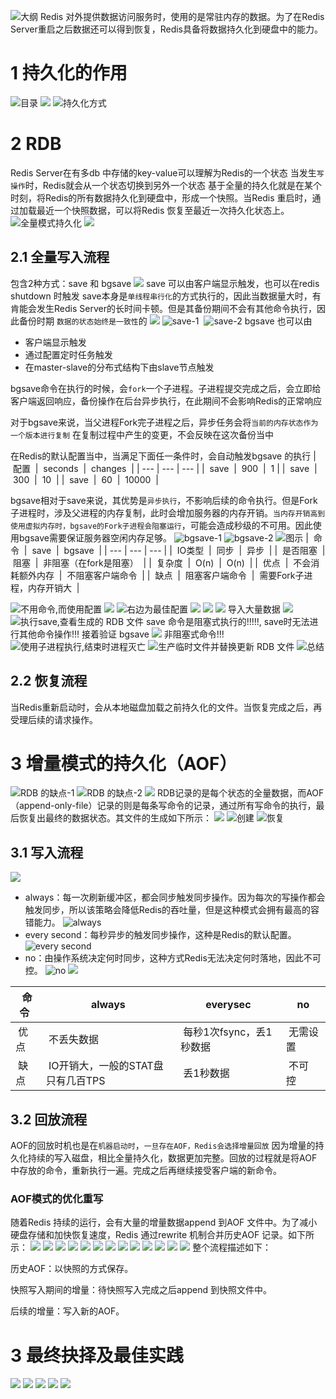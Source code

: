 ![大纲](https://upload-images.jianshu.io/upload_images/4685968-880b3c0ebb1788f9.png?imageMogr2/auto-orient/strip%7CimageView2/2/w/1240)
Redis 对外提供数据访问服务时，使用的是常驻内存的数据。为了在Redis Server重启之后数据还可以得到恢复，Redis具备将数据持久化到硬盘中的能力。


# 1 持久化的作用
![目录](https://upload-images.jianshu.io/upload_images/4685968-8e8ab486151a7871.png?imageMogr2/auto-orient/strip%7CimageView2/2/w/1240)
![](https://upload-images.jianshu.io/upload_images/4685968-3bf175f513d864b6.png?imageMogr2/auto-orient/strip%7CimageView2/2/w/1240)
![持久化方式](https://upload-images.jianshu.io/upload_images/4685968-dab80439ea57c3b7.png?imageMogr2/auto-orient/strip%7CimageView2/2/w/1240)
# 2 RDB
Redis Server在有多db 中存储的key-value可以理解为Redis的一个状态
当发生`写操作`时，Redis就会从一个状态切换到另外一个状态
基于全量的持久化就是在某个时刻，将Redis的所有数据持久化到硬盘中，形成一个快照。当Redis 重启时，通过加载最近一个快照数据，可以将Redis 恢复至最近一次持久化状态上。
![ 全量模式持久化](http://upload-images.jianshu.io/upload_images/4685968-b2a042d37b15f8d9.png?imageMogr2/auto-orient/strip%7CimageView2/2/w/1240)
![](https://upload-images.jianshu.io/upload_images/4685968-93ee280a312cfa28.png?imageMogr2/auto-orient/strip%7CimageView2/2/w/1240)
## 2.1 全量写入流程
包含2种方式：save 和 bgsave
![](https://upload-images.jianshu.io/upload_images/4685968-8912f41e87ca8672.png?imageMogr2/auto-orient/strip%7CimageView2/2/w/1240)
save 可以由客户端显示触发，也可以在redis shutdown 时触发
save本身是`单线程串行化`的方式执行的，因此当数据量大时，有肯能会发生Redis Server的长时间卡顿。但是其备份期间不会有其他命令执行，因此备份时期 ` 数据的状态始终是一致性 `的
![](https://upload-images.jianshu.io/upload_images/4685968-64a1d8f68c723113.png?imageMogr2/auto-orient/strip%7CimageView2/2/w/1240)
![save-1 ](https://upload-images.jianshu.io/upload_images/4685968-0649dd6afd53d22f.png?imageMogr2/auto-orient/strip%7CimageView2/2/w/1240)
![save-2](https://upload-images.jianshu.io/upload_images/4685968-5986313dae5b37b6.png?imageMogr2/auto-orient/strip%7CimageView2/2/w/1240)
bgsave 也可以由
- 客户端显示触发
- 通过配置定时任务触发
- 在master-slave的分布式结构下由slave节点触发

bgsave命令在执行的时候，会`fork`一个子进程。子进程提交完成之后，会立即给客户端返回响应，备份操作在后台异步执行，在此期间不会影响Redis的正常响应

对于bgsave来说，当父进程Fork完子进程之后，异步任务会将`当前的内存状态作为一个版本进行复制`
在复制过程中产生的变更，不会反映在这次备份当中

在Redis的默认配置当中，当满足下面任一条件时，会自动触发bgsave 的执行
|  配置  |  seconds  |  changes  |
| --- | --- | --- |
|  save  |  900  |  1 |
|  save  |  300  |  10  |
|  save  |  60  |  10000  |

​​​​​​bgsave相对于save来说，其优势是`异步执行`，不影响后续的命令执行。但是Fork子进程时，涉及父进程的内存复制，此时会增加服务器的内存开销。`当内存开销高到使用虚拟内存时，bgsave的Fork子进程会阻塞运行`，可能会造成秒级的不可用。因此使用bgsave需要保证服务器空闲内存足够。
![bgsave-1](https://upload-images.jianshu.io/upload_images/4685968-f20704e89de71d24.png?imageMogr2/auto-orient/strip%7CimageView2/2/w/1240)
![bgsave-2](https://upload-images.jianshu.io/upload_images/4685968-f1c4ab42e57155a0.png?imageMogr2/auto-orient/strip%7CimageView2/2/w/1240)
![图示](http://upload-images.jianshu.io/upload_images/4685968-bf0e0937538ccdbd.png?imageMogr2/auto-orient/strip%7CimageView2/2/w/1240)
|  命令  |  save  |  bgsave  |
| --- | --- | --- |
|  IO类型  |  同步  |  异步  |
|  是否阻塞  |  阻塞  |  非阻塞（在fork是阻塞）  |
|  复杂度  |  O(n)  |  O(n)  |
|  优点  |  不会消耗额外内存  |  不阻塞客户端命令  |
|  缺点  |  阻塞客户端命令  |  需要Fork子进程，内存开销大  |

![不用命令,而使用配置](https://upload-images.jianshu.io/upload_images/4685968-231f292d7e6d658f.png?imageMogr2/auto-orient/strip%7CimageView2/2/w/1240)
![](https://upload-images.jianshu.io/upload_images/4685968-8cb12019c9cf832d.png?imageMogr2/auto-orient/strip%7CimageView2/2/w/1240)
![右边为最佳配置](https://upload-images.jianshu.io/upload_images/4685968-1f07f54b0aab6278.png?imageMogr2/auto-orient/strip%7CimageView2/2/w/1240)
![](https://upload-images.jianshu.io/upload_images/4685968-ea172ae1f0d6add3.png?imageMogr2/auto-orient/strip%7CimageView2/2/w/1240)
![](https://upload-images.jianshu.io/upload_images/4685968-614a3eeab165e3aa.png?imageMogr2/auto-orient/strip%7CimageView2/2/w/1240)
![](https://upload-images.jianshu.io/upload_images/4685968-0e759c4faccf3bf4.png?imageMogr2/auto-orient/strip%7CimageView2/2/w/1240)
导入大量数据
![](https://upload-images.jianshu.io/upload_images/4685968-aad7d6ac95e66405.png?imageMogr2/auto-orient/strip%7CimageView2/2/w/1240)
![执行save,查看生成的 RDB 文件](https://upload-images.jianshu.io/upload_images/4685968-f11c46806fa41929.png?imageMogr2/auto-orient/strip%7CimageView2/2/w/1240)
save 命令是阻塞式执行的!!!!!, save时无法进行其他命令操作!!!
接着验证 bgsave
![](https://upload-images.jianshu.io/upload_images/4685968-3af3d9f25b956333.png?imageMogr2/auto-orient/strip%7CimageView2/2/w/1240)
非阻塞式命令!!!
![使用子进程执行,结束时进程灭亡](https://upload-images.jianshu.io/upload_images/4685968-75adf958ed217f89.png?imageMogr2/auto-orient/strip%7CimageView2/2/w/1240)
![生产临时文件并替换更新 RDB 文件](https://upload-images.jianshu.io/upload_images/4685968-ae45f55b9d7c28de.png?imageMogr2/auto-orient/strip%7CimageView2/2/w/1240)
![总结](https://upload-images.jianshu.io/upload_images/4685968-56f64f179349e803.png?imageMogr2/auto-orient/strip%7CimageView2/2/w/1240)
## 2.2 恢复流程
当Redis重新启动时，会从本地磁盘加载之前持久化的文件。当恢复完成之后，再受理后续的请求操作。
# 3 增量模式的持久化（AOF）
![RDB 的缺点-1](https://upload-images.jianshu.io/upload_images/4685968-db9f253c1dbd7972.png?imageMogr2/auto-orient/strip%7CimageView2/2/w/1240)
![RDB 的缺点-2](https://upload-images.jianshu.io/upload_images/4685968-3d8483fcb243c977.png?imageMogr2/auto-orient/strip%7CimageView2/2/w/1240)
![](https://upload-images.jianshu.io/upload_images/4685968-1b21d24f96187c4b.png?imageMogr2/auto-orient/strip%7CimageView2/2/w/1240)
RDB记录的是每个状态的全量数据，而AOF（append-only-file）记录的则是每条写命令的记录，通过所有写命令的执行，最后恢复出最终的数据状态。其文件的生成如下所示：
![](https://upload-images.jianshu.io/upload_images/4685968-9f4077f4a022944b.png?imageMogr2/auto-orient/strip%7CimageView2/2/w/1240)
![创建](https://upload-images.jianshu.io/upload_images/4685968-6d6d2c485151315f.png?imageMogr2/auto-orient/strip%7CimageView2/2/w/1240)
![恢复](https://upload-images.jianshu.io/upload_images/4685968-7eecd9cf7e5fff17.png?imageMogr2/auto-orient/strip%7CimageView2/2/w/1240)
## 3.1 写入流程
![](https://upload-images.jianshu.io/upload_images/4685968-c007390c9cb54329.png?imageMogr2/auto-orient/strip%7CimageView2/2/w/1240)
- always：每一次刷新缓冲区，都会同步触发同步操作。因为每次的写操作都会触发同步，所以该策略会降低Redis的吞吐量，但是这种模式会拥有最高的容错能力。
![always](https://upload-images.jianshu.io/upload_images/4685968-7c5c3a5667d54393.png?imageMogr2/auto-orient/strip%7CimageView2/2/w/1240)
- every second：每秒异步的触发同步操作，这种是Redis的默认配置。
![every second](https://upload-images.jianshu.io/upload_images/4685968-58607327abddc5d0.png?imageMogr2/auto-orient/strip%7CimageView2/2/w/1240)
- no：由操作系统决定何时同步，这种方式Redis无法决定何时落地，因此不可控。
![no](https://upload-images.jianshu.io/upload_images/4685968-a4d89ca8742ff714.png?imageMogr2/auto-orient/strip%7CimageView2/2/w/1240)
![](https://upload-images.jianshu.io/upload_images/4685968-5a1d17d95c7f7ade.png?imageMogr2/auto-orient/strip%7CimageView2/2/w/1240)

|  命令  |  always  |  everysec  |  no  |
| --- | --- | --- | --- |
|  优点  |  不丢失数据  |  每秒1次fsync，丢1秒数据  |  无需设置  |
|  缺点  |  IO开销大，一般的STAT盘只有几百TPS  |  丢1秒数据 |  不可控  |

## 3.2 回放流程
AOF的回放时机也是在`机器启动时`，`一旦存在AOF，Redis会选择增量回放`
因为增量的持久化持续的写入磁盘，相比全量持久化，数据更加完整。回放的过程就是将AOF中存放的命令，重新执行一遍。完成之后再继续接受客户端的新命令。
### AOF模式的优化重写
随着Redis 持续的运行，会有大量的增量数据append 到AOF 文件中。为了减小硬盘存储和加快恢复速度，Redis 通过rewrite 机制合并历史AOF 记录。如下所示：
![](https://upload-images.jianshu.io/upload_images/4685968-4a87446cad26bb2a.png?imageMogr2/auto-orient/strip%7CimageView2/2/w/1240)
![](https://upload-images.jianshu.io/upload_images/4685968-6a4dd0b269cc950e.png?imageMogr2/auto-orient/strip%7CimageView2/2/w/1240)
![](https://upload-images.jianshu.io/upload_images/4685968-82daa76dee02aac3.png?imageMogr2/auto-orient/strip%7CimageView2/2/w/1240)
![](https://upload-images.jianshu.io/upload_images/4685968-c8936ea9d3235510.png?imageMogr2/auto-orient/strip%7CimageView2/2/w/1240)
![](https://upload-images.jianshu.io/upload_images/4685968-5f8beab511cef6b4.png?imageMogr2/auto-orient/strip%7CimageView2/2/w/1240)
![](https://upload-images.jianshu.io/upload_images/4685968-37a476812f30e3e3.png?imageMogr2/auto-orient/strip%7CimageView2/2/w/1240)
![](https://upload-images.jianshu.io/upload_images/4685968-b26aa52b86b210a1.png?imageMogr2/auto-orient/strip%7CimageView2/2/w/1240)
![](https://upload-images.jianshu.io/upload_images/4685968-53b688673dab37cc.png?imageMogr2/auto-orient/strip%7CimageView2/2/w/1240)
![](https://upload-images.jianshu.io/upload_images/4685968-356789cb067ad95a.png?imageMogr2/auto-orient/strip%7CimageView2/2/w/1240)
![](https://upload-images.jianshu.io/upload_images/4685968-8160b987ac03fc01.png?imageMogr2/auto-orient/strip%7CimageView2/2/w/1240)
![](https://upload-images.jianshu.io/upload_images/4685968-6cb8a42b3b4a0b14.png?imageMogr2/auto-orient/strip%7CimageView2/2/w/1240)
![](https://upload-images.jianshu.io/upload_images/4685968-3769bb8acff2f54b.png?imageMogr2/auto-orient/strip%7CimageView2/2/w/1240)
![](https://upload-images.jianshu.io/upload_images/4685968-f754ac81433f585e.png?imageMogr2/auto-orient/strip%7CimageView2/2/w/1240)
整个流程描述如下：

历史AOF：以快照的方式保存。

快照写入期间的增量：待快照写入完成之后append 到快照文件中。

后续的增量：写入新的AOF。
# 3 最终抉择及最佳实践
![](https://upload-images.jianshu.io/upload_images/4685968-eaecfd3035d5ebde.png?imageMogr2/auto-orient/strip%7CimageView2/2/w/1240)
![](https://upload-images.jianshu.io/upload_images/4685968-a494c9c5c917686f.png?imageMogr2/auto-orient/strip%7CimageView2/2/w/1240)
![](https://upload-images.jianshu.io/upload_images/4685968-3b9c17df8e752cc2.png?imageMogr2/auto-orient/strip%7CimageView2/2/w/1240)
![](https://upload-images.jianshu.io/upload_images/4685968-bdccaa3509b74063.png?imageMogr2/auto-orient/strip%7CimageView2/2/w/1240)
![](https://upload-images.jianshu.io/upload_images/4685968-d90affde84726664.png?imageMogr2/auto-orient/strip%7CimageView2/2/w/1240)
